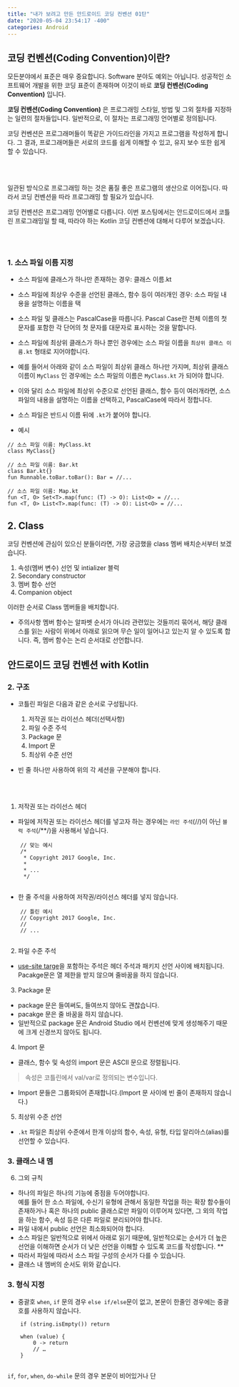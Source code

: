 ```yaml
---
title: "내가 보려고 만든 안드로이드 코딩 컨벤션 01탄"
date: "2020-05-04 23:54:17 -400"
categories: Android
---
```


## 코딩 컨벤션(Coding Convention)이란?
모든분야에서 표준은 매우 중요합니다. Software 분야도 예외는 아닙니다. 성공적인 소프트웨어 개발을 위한 코딩 표준이 존재하며 이것이 바로 **코딩 컨벤션(Coding Convention)** 입니다.

**코딩 컨벤션(Coding Convention)** 은 프로그래밍 스타일, 방법 및 그외 절차를 지정하는 일련의 절차들입니다. 일반적으로, 이 절차는 프로그래밍 언어별로 정의됩니다. 

코딩 컨벤션은 프로그래머들이 똑같은 가이드라인을 가지고 프로그램을 작성하게 합니다. 그 결과, 프로그래머들은 서로의 코드를 쉽게 이해할 수 있고, 유지 보수 또한 쉽게 할 수 있습니다.  

<br/>
<br/>

일관된 방식으로 프로그래밍 하는 것은 품질 좋은 프로그램의 생산으로 이어집니다. 따라서 코딩 컨벤션을 따라 프로그래밍 할 필요가 있습니다.  

코딩 컨벤션은 프로그래밍 언어별로 다릅니다. 이번 포스팅에서는 안드로이드에서 코틀린 프로그래밍일 할 때, 따라야 하는 Kotlin 코딩 컨벤션에 대해서 다루어 보겠습니다.

<br/>
<br/>

### 1. 소스 파일 이름 지정
- 소스 파일에 클래스가 하나만 존재하는 경우: 클래스 이름.kt
- 소스 파일에 최상우 수준을 선언된 클래스, 함수 등이 여러개인 경우: 소스 파일 내용을 설명하는 이름을 택
- 소스 파일 및 클래스는 PascalCase을 따릅니다. Pascal Case란 전체 이름의 첫 문자를 포함한 각 단어의 첫 문자를 대문자로 표시하는 것을 말합니다.  

- 소스 파일에 최상위 클래스가 하나 뿐인 경우에는 소스 파일 이름을 `최상위 클래스 이름.kt` 형태로 지어야합니다.
- 예를 들어서 아래와 같이 소스 파일이 최상위 클래스 하나만 가지며, 최상위 클래스 이름이 `MyClass` 인 경우에는 소스 파일의 이름은 `MyClass.kt` 가 되어야 합니다.
- 이와 달리 소스 파일에 최상위 수준으로 선언된 클래스, 함수 등이 여러개라면, 소스 파일의 내용을 설명하는 이름을 선택하고, PascalCase에 따라서 정합니다. 
- 소스 파일은 반드시 이름 뒤에 `.kt`가 붙어야 합니다.
- 예시

```
// 소스 파일 이름: MyClass.kt
class MyClass{}
```
```
// 소스 파일 이름: Bar.kt
class Bar.kt{}
fun Runnable.toBar.toBar(): Bar = //...
```
```
// 소스 파일 이름: Map.kt
fun <T, O> Set<T>.map(func: (T) -> O): List<O> = //...
fun <T, O> List<T>.map(func: (T) -> O): List<O> = //...
```


## 2. Class
코딩 컨벤션에 관심이 있으신 분들이라면, 가장 궁금했을 class 멤버 배치순서부터 보겠습니다.
1. 속성(멤버 변수) 선언 및 intializer 블럭  
2. Secondary constructor
3. 멤버 함수 선언
4. Companion object

이러한 순서로 Class 멤버들을 배치합니다.  

- 주의사항
멤버 함수는 알파벳 순서가 아니라 관련있는 것들끼리 묶어서, 해당 클래스를 읽는 사람이 위에서 아래로 읽으며 무슨 일이 일어나고 있는지 알 수 있도록 합니다.
즉, 멤버 함수는 논리 순서대로 선언합니다.



## 안드로이드 코딩 컨벤션 with Kotlin


### 2. 구조
- 코틀린 파일은 다음과 같은 순서로 구성됩니다.
  1. 저작권 또는 라이선스 헤더(선택사항)
  2. 파일 수준 주석
  3. Package 문
  4. Import 문
  5. 최상위 수준 선언

- 빈 줄 하나만 사용하여 위의 각 세션을 구분해야 합니다.

<br/>
<br/>
 
1. 저작권 또는 라이선스 헤더  

- 파일에 저작권 또는 라이선스 헤더를 넣고자 하는 경우에는 `라인 주석`(//)이 아닌 `블럭 주석`(/**/)을 사용해서 넣습니다.

```
    // 맞는 예시
    /*
     * Copyright 2017 Google, Inc.
     *
     * ...
     */
     
```
- 한 줄 주석을 사용하여 저작권/라이선스 헤더를 넣지 않습니다.

```
    // 틀린 예시
    // Copyright 2017 Google, Inc.
    //
    // ...
    
```

2. 파일 수준 주석
- [use-site targe](https://kotlinlang.org/docs/reference/annotations.html#annotation-use-site-targets)을 포함하는 주석은 헤더 주석과 패키지 선언 사이에 배치됩니다.
Pacakge문은 열 제한을 받지 않으며 줄바꿈을 하지 않습니다.

3. Package 문
- package 문은 들여써도, 들여쓰지 않아도 괜찮습니다.
- pacakge 문은 줄 바꿈을 하지 않습니다.
- 일반적으로 package 문은 Android Studio 에서 컨벤션에 맞게 생성해주기 때문에 크게 신경쓰지 않아도 됩니다.

4. Import 문
- 클래스, 함수 및 속성의 import 문은 ASCII 문으로 정렬됩니다.
> 속성은 코틀린에서 val/var로 정의되는 변수입니다.
- Import 문들은 그룹화되어 존재합니다.(Import 문 사이에 빈 줄이 존재하지 않습니다.)


5. 최상위 수준 선언
- `.kt` 파일은 최상위 수준에서 한개 이상의 함수, 속성, 유형, 타입 알리아스(alias)를 선언할 수 있습니다.

### 3. 클래스 내 멤
6. 그외 규칙
- 하나의 파일은 하나의 기능에 중점을 두어야합니다. <br/> 예를 들어 한 소스 파일에, 수신기 유형에 관해서 동일한 작업을 하는 확장 함수들이 존재하거나 혹은 하나의 public 클래스로만 파일이 이루어져 있다면, 그 외의 작업을 하는 함수, 속성 등은 다른 파일로 분리되어야 합니다.
- 파일 내에서 public 선언은 최소화되어야 합니다.
- 소스 파일은 일반적으로 위에서 아래로 읽기 때문에, 일반적으로는 순서가 더 높은 선언을 이해하면 순서가 더 낮은 선언을 이해할 수 있도록 코드를 작성합니다. **
- 따라서 파일에 따라서 소스 파일 구성의 순서가 다를 수 있습니다.
- 클래스 내 멤버의 순서도 위와 같습니다.

### 3. 형식 지정
- 중괄호
`when`, `if` 문의 경우 `else if/else`문이 없고, 본문이 한줄인 경우에는 중괄호를 사용하지 않습니다.
```
    if (string.isEmpty()) return

    when (value) {
        0 -> return
        // …
    }
    
```

`if`, `for`, `when`, `do-while` 문의 경우 본문이 비어있거나 단



